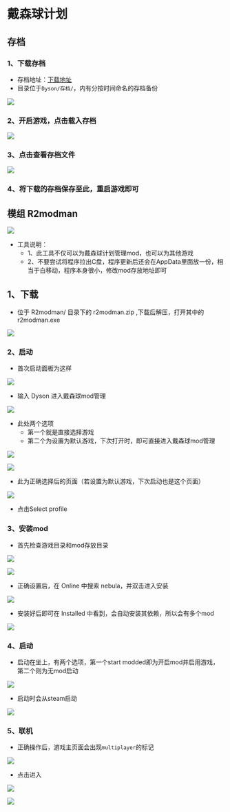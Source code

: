 # 戴森球计划

## 存档

### 1、下载存档

- 存档地址：[下载地址](https://www.ds.wolves.top:15001/drive)
- 目录位于```Dyson/存档/```，内有分按时间命名的存档备份

![](https://www.gitlab.wolves.top:46080/wolves/file/-/raw/main/pictures/2022/12/28_11_44_26_202212281144600.png)

### 2、开启游戏，点击载入存档

![](https://www.gitlab.wolves.top:46080/wolves/file/-/raw/main/pictures/2022/12/28_11_44_53_202212281144452.png)

### 3、点击查看存档文件

![](https://www.gitlab.wolves.top:46080/wolves/file/-/raw/main/pictures/2022/12/28_11_46_27_202212281146913.png)

### 4、将下载的存档保存至此，重启游戏即可

## 模组 R2modman

![](https://www.gitlab.wolves.top:46080/wolves/file/-/raw/main/pictures/2022/12/28_11_51_22_202212281151522.png)

- 工具说明：
    - 1、此工具不仅可以为戴森球计划管理mod，也可以为其他游戏
    - 2、不要尝试将程序拉出C盘，程序更新后还会在AppData里面放一份，相当于白移动，程序本身很小，修改mod存放地址即可

## 1、下载

- 位于 R2modman/ 目录下的 r2modman.zip ,下载后解压，打开其中的 r2modman.exe

![](https://www.gitlab.wolves.top:46080/wolves/file/-/raw/main/pictures/2022/12/28_11_50_52_202212281150562.png)

### 2、启动

- 首次启动面板为这样

![](https://www.gitlab.wolves.top:46080/wolves/file/-/raw/main/pictures/2022/12/28_11_51_22_202212281151522.png)

- 输入 Dyson 进入戴森球mod管理

![](https://www.gitlab.wolves.top:46080/wolves/file/-/raw/main/pictures/2022/12/28_11_51_44_202212281151925.png)

- 此处两个选项
    - 第一个就是直接选择游戏
    - 第二个为设置为默认游戏，下次打开时，即可直接进入戴森球mod管理

![](https://www.gitlab.wolves.top:46080/wolves/file/-/raw/main/pictures/2022/12/28_11_52_25_202212281152419.png)

![](https://www.gitlab.wolves.top:46080/wolves/file/-/raw/main/pictures/2022/12/28_11_52_38_202212281152261.png)

- 此为正确选择后的页面（若设置为默认游戏，下次启动也是这个页面）

![](https://www.gitlab.wolves.top:46080/wolves/file/-/raw/main/pictures/2022/12/28_11_52_50_202212281152430.png)

- 点击Select profile

### 3、安装mod

- 首先检查游戏目录和mod存放目录

![](https://www.gitlab.wolves.top:46080/wolves/file/-/raw/main/pictures/2022/12/28_11_54_6_202212281154521.png)

![](https://www.gitlab.wolves.top:46080/wolves/file/-/raw/main/pictures/2022/12/28_11_54_28_202212281154409.png)

- 正确设置后，在 Online 中搜索 nebula，并双击进入安装

![](https://www.gitlab.wolves.top:46080/wolves/file/-/raw/main/pictures/2022/12/28_11_54_50_202212281154709.png)

- 安装好后即可在 Installed 中看到，会自动安装其依赖，所以会有多个mod

![](https://www.gitlab.wolves.top:46080/wolves/file/-/raw/main/pictures/2022/12/28_11_55_2_202212281155701.png)

### 4、启动

- 启动在坐上，有两个选项，第一个start modded即为开启mod并启用游戏，第二个则为无mod启动

![](https://www.gitlab.wolves.top:46080/wolves/file/-/raw/main/pictures/2022/12/28_11_55_21_202212281155098.png)

- 启动时会从steam启动

![](https://www.gitlab.wolves.top:46080/wolves/file/-/raw/main/pictures/2022/12/28_11_55_30_202212281155414.png)

### 5、联机

- 正确操作后，游戏主页面会出现```multiplayer```的标记

![](https://www.gitlab.wolves.top:46080/wolves/file/-/raw/main/pictures/2022/12/28_11_56_33_202212281156907.png)

- 点击进入

![](https://www.gitlab.wolves.top:46080/wolves/file/-/raw/main/pictures/2022/12/28_11_56_52_202212281156418.png)

![](https://www.gitlab.wolves.top:46080/wolves/file/-/raw/main/pictures/2022/12/28_11_57_17_202212281157887.png)
